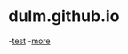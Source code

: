 # dulm.github.io
-[test](./blog.md)
-[more](https://github.com/dulmcn/dulmcn.github.io/main/docs/blog.md)
